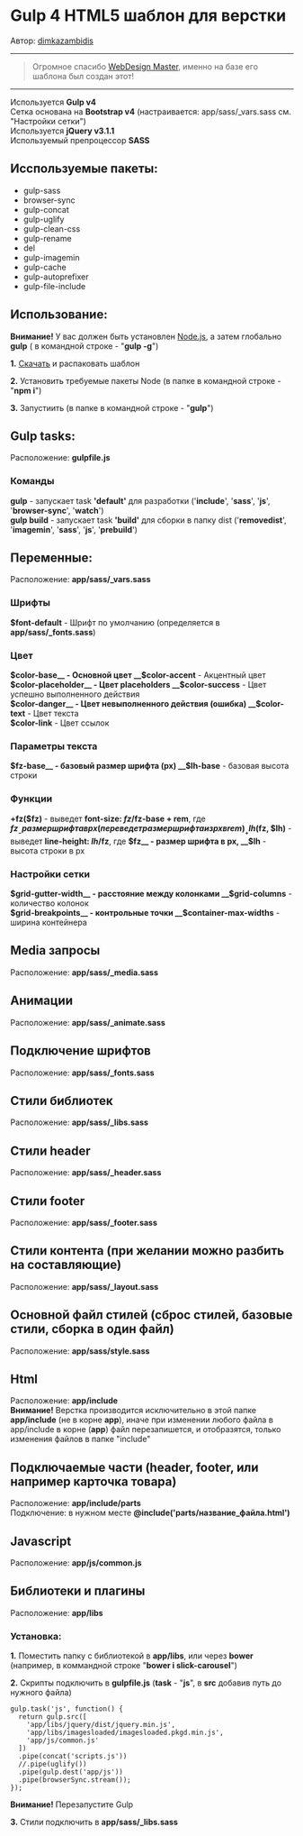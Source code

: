 # Gulp 4 HTML5 шаблон для верстки
Автор: [dimkazambidis](https://github.com/dimkazambidis)
***
>Огромное спасибо [WebDesign Master](http://webdesign-master.ru), именно на базе его шаблона был создан этот!
---
Используется __Gulp v4__  
Сетка основана на __Bootstrap v4__ (настраивается: app/sass/_vars.sass см. "Настройки сетки")  
Используется __jQuery v3.1.1__  
Используемый препроцессор __SASS__

## Исспользуемые пакеты:
- gulp-sass
- browser-sync
- gulp-concat
- gulp-uglify
- gulp-clean-css
- gulp-rename
- del
- gulp-imagemin
- gulp-cache
- gulp-autoprefixer
- gulp-file-include

## Использование:
__Внимание!__ У вас должен быть установлен [Node.js](https://nodejs.org/en/), а затем глобально __gulp__ ( в командной строке - "__gulp -g__")

__1.__ [Скачать](https://github.com/dimkazambidis/start-template-gulp-4/archive/master.zip) и распаковать шаблон

__2.__ Установить требуемые пакеты Node (в папке в командной строке - "__npm i__")

__3.__ Запустиить (в папке в командной строке - "__gulp__")

## Gulp tasks:
Расположение: __gulpfile.js__

### Команды
__gulp__ - запускает task __'default'__ для разработки ('__include__', '__sass__', '__js__', '__browser-sync__', '__watch__')  
__gulp build__ - запускает task __'build'__ для сборки в папку dist ('__removedist__', '__imagemin__', '__sass__', '__js__', '__prebuild__')

## Переменные:
Расположение: __app/sass/\_vars.sass__

### Шрифты
__$font-default__ - Шрифт по умолчанию (определяется в __app/sass/\_fonts.sass__)

### Цвет  
__$color-base__ - Основной цвет  
__$color-accent__ - Акцентный цвет  
__$color-placeholder__ - Цвет placeholders  
__$color-success__ - Цвет успешно выполненного действия  
__$color-danger__ - Цвет невыполненного действия (ошибка)  
__$color-text__ - Цвет текста  
__$color-link__ - Цвет ссылок

### Параметры текста
__$fz-base__ - базовый размер шрифта (px)  
__$lh-base__ - базовая высота строки

### Функции
__+fz($fz)__ - выведет __font-size: $fz/$fz-base + rem__, где __$fz__ - размер шрифта в px (переведет размер шрифта из px в rem)  
__+lh($fz, $lh)__ - выведет __line-height: $lh/$fz__, где __$fz__ - размер шрифта в px, __$lh__ - высота строки в px

### Настройки сетки
__$grid-gutter-width__ - расстояние между колонками  
__$grid-columns__ - количество колонок  
__$grid-breakpoints__ - контрольные точки  
__$container-max-widths__ - ширина контейнера

## Media запросы
Расположение: __app/sass/\_media.sass__

## Анимации
Расположение: __app/sass/\_animate.sass__

## Подключение шрифтов
Расположение: __app/sass/\_fonts.sass__

## Стили библиотек
Расположение: __app/sass/\_libs.sass__

## Стили header
Расположение: __app/sass/\_header.sass__

## Стили footer
Расположение: __app/sass/\_footer.sass__

## Стили контента (при желании можно разбить на составляющие)
Расположение: __app/sass/\_layout.sass__

## Основной файл стилей (сброс стилей, базовые стили, сборка в один файл)
Расположение: __app/sass/style.sass__

## Html
Расположение: __app/include__  
__Внимание!__ Верстка производится исключительно в этой папке __app/include__ (не в корне __app__), иначе при изменении любого файла в app/include в корне (__app__) файл перезапишется, и отобразятся, только изменения файлов в папке "include"

## Подключаемые части (header, footer, или например карточка товара)
Расположение: __app/include/parts__  
Подключение: в нужном месте __@include('parts/название\_файла.html')__

## Javascript
Расположение: __app/js/common.js__

## Библиотеки и плагины
Расположение: __app/libs__

### Установка:
__1.__ Поместить папку с библиотекой в __app/libs__, или через __bower__ (например, в коммандной строке "__bower i slick-carousel__")

__2.__ Скрипты подключить в __gulpfile.js__ (__task__ - "__js__", в __src__ добавив путь до нужного файла)
```JS
gulp.task('js', function() {
  return gulp.src([
    'app/libs/jquery/dist/jquery.min.js',
    'app/libs/imagesloaded/imagesloaded.pkgd.min.js',
    'app/js/common.js'
  ])
  .pipe(concat('scripts.js'))
  //.pipe(uglify())
  .pipe(gulp.dest('app/js'))
  .pipe(browserSync.stream());
});
```
__Внимание!__ Перезапустите Gulp

__3.__ Стили подключить в __app/sass/\_libs.sass__
